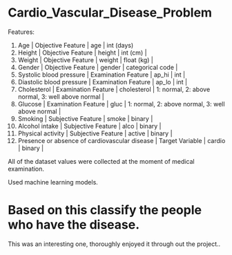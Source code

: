 # Cardio_Vascular_Disease_Problem

Features:
1.	Age | Objective Feature | age | int (days)
2.	Height | Objective Feature | height | int (cm) |
3.	Weight | Objective Feature | weight | float (kg) |
4.	Gender | Objective Feature | gender | categorical code |
5.	Systolic blood pressure | Examination Feature | ap_hi | int |
6.	Diastolic blood pressure | Examination Feature | ap_lo | int |
7.	Cholesterol | Examination Feature | cholesterol | 1: normal, 2: above normal, 3: well above normal |
8.	Glucose | Examination Feature | gluc | 1: normal, 2: above normal, 3: well above normal |
9.	Smoking | Subjective Feature | smoke | binary |
10.	Alcohol intake | Subjective Feature | alco | binary |
11.	Physical activity | Subjective Feature | active | binary |
12.	Presence or absence of cardiovascular disease | Target Variable | cardio | binary |

All of the dataset values were collected at the moment of medical examination.

Used machine learning models.

# Based on this classify the people who have the disease.

This was an interesting one, thoroughly enjoyed it through out the project..

